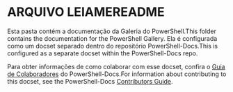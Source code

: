 # <a name="readme"></a><span data-ttu-id="d01bb-101">ARQUIVO LEIAME</span><span class="sxs-lookup"><span data-stu-id="d01bb-101">README</span></span>

<span data-ttu-id="d01bb-102">Esta pasta contém a documentação da Galeria do PowerShell.</span><span class="sxs-lookup"><span data-stu-id="d01bb-102">This folder contains the documentation for the PowerShell Gallery.</span></span>
<span data-ttu-id="d01bb-103">Ela é configurada como um docset separado dentro do repositório PowerShell-Docs.</span><span class="sxs-lookup"><span data-stu-id="d01bb-103">This is configured as a separate docset within the PowerShell-Docs repo.</span></span>

<span data-ttu-id="d01bb-104">Para obter informações de como colaborar com esse docset, confira o [Guia de Colaboradores](https://github.com/PowerShell/PowerShell-Docs/blob/staging/CONTRIBUTING.md) do PowerShell-Docs.</span><span class="sxs-lookup"><span data-stu-id="d01bb-104">For information about contributing to this docset, see the PowerShell-Docs [Contributors Guide](https://github.com/PowerShell/PowerShell-Docs/blob/staging/CONTRIBUTING.md).</span></span>
